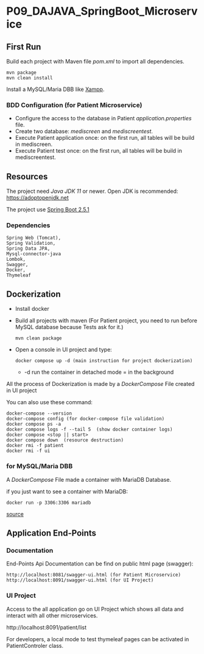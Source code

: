 # P09_DAJAVA_SpringBoot_Microservice

## First Run

Build each project with Maven file _pom.xml_ to import all dependencies.
    
    mvn package
    mvn clean install

Install a MySQL/Maria DBB like [Xampp](https://www.apachefriends.org/fr/index.html). 

### BDD Configuration (for Patient Microservice)

* Configure the access to the database in Patient *application.properties* file.
* Create two database: _mediscreen_ and _mediscreentest_.
* Execute Patient application once: on the first run, all tables will be build in mediscreen.
* Execute Patient test once: on the first run, all tables will be build in mediscreentest. 
    
## Resources
    
The project need _Java JDK 11_ or newer.
Open JDK is recommended: https://adoptopenjdk.net

The project use [Spring Boot 2.5.1](https://start.spring.io) 

### Dependencies 
     
    Spring Web (Tomcat),    
    Spring Validation,
    Spring Data JPA,
    Mysql-connector-java    
    Lombok,
    Swagger,
    Docker,
    Thymeleaf      	

## Dockerization

  * Install docker

  * Build all projects with maven (For Patient project, you need to run before MySQL database because Tests ask for it.)

        mvn clean package
   
  * Open a console in UI project and type: 
  
        docker compose up -d (main instruction for project dockerization)
     * -d run the container in detached mode = in the background

All the process of Dockerization is made by a _DockerCompose_ File created in UI project
 
 You can also use these command:
    
    docker-compose --version  
    docker-compose config (for docker-compose file validation)    
    docker compose ps -a
    docker compose logs -f --tail 5  (show docker container logs)
    docker compose <stop || start>
    docker compose down  (resource destruction)
    docker rmi -f patient
    docker rmi -f ui
      

### for MySQL/Maria DBB

A _DockerCompose_ File made a container with MariaDB Database.    

if you just want to see a container with MariaDB:

    docker run -p 3306:3306 mariadb
    
[source](https://serverfault.com/questions/1019091/how-to-import-data-into-a-mariadb-instance-running-in-a-docker-container)

## Application End-Points

### Documentation

End-Points Api Documentation can be find on public html page (swagger):

    http://localhost:8081/swagger-ui.html (for Patient Microservice)
    http://localhost:8091/swagger-ui.html (for UI Project)
    
### UI Project
Access to the all application go on UI Project which shows all data and interact with all other microservices.

   http://localhost:8091/patient/list

For developers, a local mode to test thymeleaf pages can be activated in PatientControler class.
